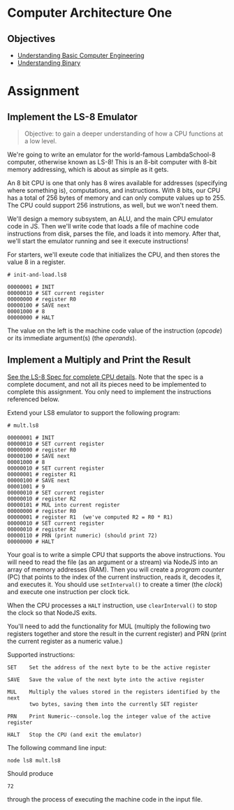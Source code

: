 
# Computer Architecture One

## Objectives

* [Understanding Basic Computer Engineering](objectives/basic-comp-eng)
* [Understanding Binary](objectives/binary)

# Assignment

## Implement the LS-8 Emulator

> Objective: to gain a deeper understanding of how a CPU functions at a
> low level.

We're going to write an emulator for the world-famous LambdaSchool-8 computer,
otherwise known as LS-8! This is an 8-bit computer with 8-bit memory addressing,
which is about as simple as it gets.

An 8 bit CPU is one that only has 8 wires available for addresses (specifying
where something is), computations, and instructions. With 8 bits, our CPU has a
total of 256 bytes of memory and can only compute values up to 255. The CPU
could support 256 instrutions, as well, but we won't need them.

We'll design a memory subsystem, an ALU, and the main CPU emulator code
in JS. Then we'll write code that loads a file of machine code
instructions from disk, parses the file, and loads it into memory. After
that, we'll start the emulator running and see it execute instructions!

For starters, we'll exeute code that initializes the CPU, and then
stores the value 8 in a register.

    # init-and-load.ls8

    00000001 # INIT
    00000010 # SET current register
    00000000 # register R0
    00000100 # SAVE next
    00001000 # 8
    00000000 # HALT

The value on the left is the machine code value of the instruction
(_opcode_) or its immediate argument(s) (the _operands_).


## Implement a Multiply and Print the Result

[See the LS-8 Spec for complete CPU details](LS8-SPEC.md). Note that the
spec is a complete document, and not all its pieces need to be
implemented to complete this assignment. You only need to implement the
instructions referenced below.

Extend your LS8 emulator to support the following program:

    # mult.ls8

    00000001 # INIT
    00000010 # SET current register
    00000000 # register R0
    00000100 # SAVE next
    00001000 # 8
    00000010 # SET current register
    00000001 # register R1
    00000100 # SAVE next
    00001001 # 9
    00000010 # SET current register
    00000010 # register R2
    00000101 # MUL into current register
    00000000 # register R0
    00000001 # register R1  (we've computed R2 = R0 * R1)
    00000010 # SET current register
    00000010 # register R2
    00000110 # PRN (print numeric) (should print 72)
    00000000 # HALT

Your goal is to write a simple CPU that supports the above instructions. You
will need to read the file (as an argument or a stream) via NodeJS into an array
of memory addresses (RAM). Then you will create a _program counter_ (PC) that
points to the index of the current instruction, reads it, decodes it, and
executes it. You should use `setInterval()` to create a timer (the _clock_) and
execute one instruction per clock tick.

When the CPU processes a `HALT` instruction, use `clearInterval()` to stop the
clock so that NodeJS exits.

You'll need to add the functionality for MUL (multiply the following two
registers together and store the result in the current register) and PRN
(print the current register as a numeric value.)

Supported instructions:

    SET    Set the address of the next byte to be the active register

    SAVE   Save the value of the next byte into the active register

    MUL    Multiply the values stored in the registers identified by the next
           two bytes, saving them into the currently SET register

    PRN    Print Numeric--console.log the integer value of the active register

    HALT   Stop the CPU (and exit the emulator)

The following command line input:

    node ls8 mult.ls8

Should produce

    72

through the process of executing the machine code in the input file.

